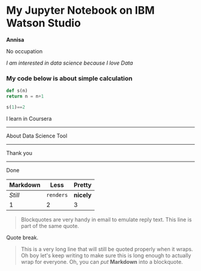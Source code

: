 # My Jupyter Notebook on IBM Watson Studio

**Annisa**

No occupation

*I am interested in data science because I love Data*

### My code below is about simple calculation
```python
def s(n) 
return n = n+1

s(1)==2
```
I learn in Coursera

***

About Data Science Tool

***

Thank you

***

Done


Markdown | Less | Pretty
--- | --- | ---
*Still* | `renders` | **nicely**
1 | 2 | 3

> Blockquotes are very handy in email to emulate reply text.
> This line is part of the same quote.

Quote break.

> This is a very long line that will still be quoted properly when it wraps. Oh boy let's keep writing to make sure this is long enough to actually wrap for everyone. Oh, you can *put* **Markdown** into a blockquote. 
